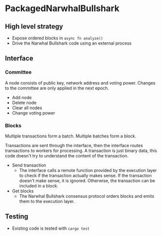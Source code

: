 # PackagedNarwhalBullshark
## High level strategy
- Expose ordered blocks in `async fn analyze()`
- Drive the Narwhal Bullshark code using an external process
## Interface
### Committee
A node consists of public key, network address and voting power. Changes to the committee are only applied in the next epoch.
- Add node
- Delete node
- Clear all nodes
- Change voting power
### Blocks
Multiple transactions form a batch. Multiple batches form a block.

Transactions are sent through the interface, then the interface routes transactions to workers for processing. A transaction is just binary data, this code doesn't try to understand the content of the transaction.
- Send transaction
  + The interface calls a remote function provided by the execution layer to check if the transaction actually makes sense. If the transaction doesn't make sense, it is ignored. Otherwise, the transaction can be included in a block.
- Get blocks
  + The Narwhal Bullshark consensus protocol orders blocks and emits them to the execution layer.
## Testing
- Existing code is tested with `cargo test`
